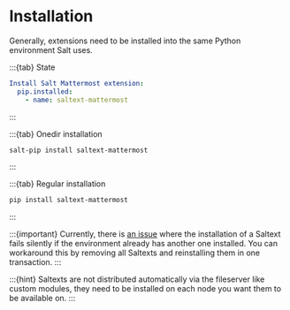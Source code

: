 # Installation

Generally, extensions need to be installed into the same Python environment Salt uses.

:::{tab} State
```yaml
Install Salt Mattermost extension:
  pip.installed:
    - name: saltext-mattermost
```
:::

:::{tab} Onedir installation
```bash
salt-pip install saltext-mattermost
```
:::

:::{tab} Regular installation
```bash
pip install saltext-mattermost
```
:::

:::{important}
Currently, there is [an issue][issue-second-saltext] where the installation of a Saltext fails silently
if the environment already has another one installed. You can workaround this by
removing all Saltexts and reinstalling them in one transaction.
:::

:::{hint}
Saltexts are not distributed automatically via the fileserver like custom modules, they need to be installed
on each node you want them to be available on.
:::

[issue-second-saltext]: https://github.com/saltstack/salt/issues/65433
